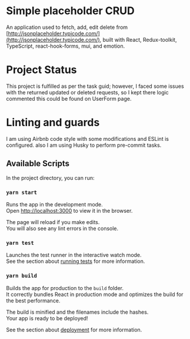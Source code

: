 # Simple placeholder CRUD

An application used to fetch, add, edit delete from [http://jsonplaceholder.typicode.com/](http://jsonplaceholder.typicode.com/), built with React, Redux-toolkit, TypeScript, react-hook-forms, mui, and emotion.

# Project Status

This project is fulfilled as per the task guid; however, I faced some issues with the returned updated or deleted requests, so I kept there logic commented this could be found on UserForm page.

# Linting and guards

I am using Airbnb code style with some modifications and ESLint is configured. also I am using Husky to perform pre-commit tasks.

## Available Scripts

In the project directory, you can run:

### `yarn start`

Runs the app in the development mode.\
Open [http://localhost:3000](http://localhost:3000) to view it in the browser.

The page will reload if you make edits.\
You will also see any lint errors in the console.

### `yarn test`

Launches the test runner in the interactive watch mode.\
See the section about [running tests](https://facebook.github.io/create-react-app/docs/running-tests) for more information.

### `yarn build`

Builds the app for production to the `build` folder.\
It correctly bundles React in production mode and optimizes the build for the best performance.

The build is minified and the filenames include the hashes.\
Your app is ready to be deployed!

See the section about [deployment](https://facebook.github.io/create-react-app/docs/deployment) for more information.
